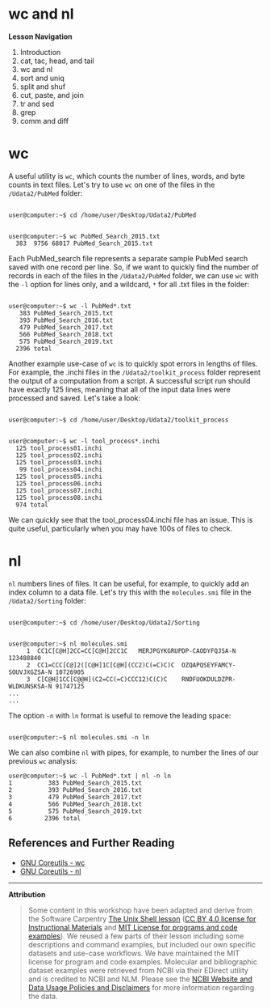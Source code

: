 # wc and nl

**Lesson Navigation**

   1. Introduction
   2. cat, tac, head, and tail
   3. wc and nl
   4. sort and uniq
   5. split and shuf
   6. cut, paste, and join
   7. tr and sed
   8. grep
   9. comm and diff

# wc

A useful utility is `wc`, which counts the number of lines, words, and byte counts in text files. Let's try to use `wc` on one of the files in the `/Udata2/PubMed` folder:

```console

user@computer:~$ cd /home/user/Desktop/Udata2/PubMed

```

```console

user@computer:~$ wc PubMed_Search_2015.txt
  383  9756 68017 PubMed_Search_2015.txt

```

Each PubMed_search file represents a separate sample PubMed search saved with one record per line. So, if we want to quickly find the number of records in each of the files in the `/Udata2/PubMed` folder, we can use `wc` with the `-l` option for lines only, and a wildcard, `*` for all .txt files in the folder:

```console

user@computer:~$ wc -l PubMed*.txt
   383 PubMed_Search_2015.txt
   393 PubMed_Search_2016.txt
   479 PubMed_Search_2017.txt
   566 PubMed_Search_2018.txt
   575 PubMed_Search_2019.txt
  2396 total

```

Another example use-case of `wc` is to quickly spot errors in lengths of files. For example, the .inchi files in the `/Udata2/toolkit_process` folder represent the output of a computation from a script. A successful script run should have exactly 125 lines, meaning that all of the input data lines were processed and saved. Let's take a look:

```console

user@computer:~$ cd /home/user/Desktop/Udata2/toolkit_process

```

```console

user@computer:~$ wc -l tool_process*.inchi
  125 tool_process01.inchi
  125 tool_process02.inchi
  125 tool_process03.inchi
   99 tool_process04.inchi
  125 tool_process05.inchi
  125 tool_process06.inchi
  125 tool_process07.inchi
  125 tool_process08.inchi
  974 total

```

We can quickly see that the tool_process04.inchi file has an issue. This is quite useful, particularly when you may have 100s of files to check.


# nl

`nl` numbers lines of files. It can be useful, for example, to quickly add an index column to a data file. Let's try this with the `molecules.smi` file in the `/Udata2/Sorting` folder:


```console

user@computer:~$ cd /home/user/Desktop/Udata2/Sorting

```

```console

user@computer:~$ nl molecules.smi
     1	CC1C[C@H]2CC=CC[C@H]2CC1C	MERJPGYKGRUPDP-CAODYFQJSA-N	123488840
     2	CC1=CCC[C@]2([C@H]1C[C@H](CC2)C(=C)C)C	OZQAPQSEYFAMCY-SOUVJXGZSA-N	10726905
     3	C[C@H]1CC[C@@H](C2=CC(=C)CCC12)C(C)C	RNDFUOKDULDZPR-WLDKUNSKSA-N	91747125
...
...
```

The option `-n` with `ln` format is useful to remove the leading space:

```console

user@computer:~$ nl molecules.smi -n ln

```

We can also combine `nl` with pipes, for example, to number the lines of our previous `wc` analysis:

```
user@computer:~$ wc -l PubMed*.txt | nl -n ln
1     	   383 PubMed_Search_2015.txt
2     	   393 PubMed_Search_2016.txt
3     	   479 PubMed_Search_2017.txt
4     	   566 PubMed_Search_2018.txt
5     	   575 PubMed_Search_2019.txt
6     	  2396 total

```

## References and Further Reading

* [GNU Coreutils - wc](https://www.gnu.org/software/coreutils/manual/coreutils.html#wc-invocation)
* [GNU Coreutils - nl](https://www.gnu.org/software/coreutils/manual/html_node/nl-invocation.html)

---

**Attribution**

> Some content in this workshop have been adapted and derive from the Software Carpentry [The Unix Shell lesson](https://software-carpentry.org/lessons/) ([CC BY 4.0 license for Instructional Materials](http://swcarpentry.github.io/shell-novice/LICENSE.html) and [MIT License for programs and code examples](http://swcarpentry.github.io/shell-novice/LICENSE.html)). We reused a few parts of their lesson including some descriptions and command examples, but included our own specific datasets and use-case workflows. We have maintained the MIT license for program and code examples. Molecular and bibliographic dataset examples were retrieved from NCBI via their EDirect utility and is credited to NCBI and NLM. Please see the [NCBI Website and Data Usage Policies and Disclaimers](https://www.ncbi.nlm.nih.gov/home/about/policies/) for more information regarding the data.

